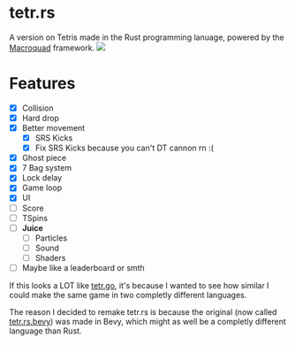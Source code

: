 # tetr.rs

A version on Tetris made in the Rust programming lanuage, powered by the [Macroquad](https://macroquad.rs/) framework.
![](https://github.com/user-attachments/assets/94538430-acb7-424a-ba50-e6335ace533e)

# Features
- [x] Collision
- [x] Hard drop
- [x] Better movement
    - [x] SRS Kicks
    - [x] Fix SRS Kicks because you can't DT cannon rn :(
- [x] Ghost piece
- [x] 7 Bag system
- [x] Lock delay
- [x] Game loop
- [x] UI
- [ ] Score
- [ ] TSpins
- [ ] **Juice**
  - [ ] Particles
  - [ ] Sound
  - [ ] Shaders
- [ ] Maybe like a leaderboard or smth

If this looks a LOT like [tetr.go](https://github.com/Shuflduf/tetr.go),
it's because I wanted to see how similar I could make the same game
in two completly different languages.

The reason I decided to remake tetr.rs is because the original
(now called [tetr.rs.bevy](https://github.com/Shuflduf/tetr.rs.bevy)) was made in Bevy,
which might as well be a completly different language than Rust.
